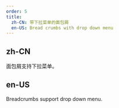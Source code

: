 ```yaml
---
order: 5
title: 
  zh-CN: 带下拉菜单的面包屑
  en-US: Bread crumbs with drop down menu
---
```


## zh-CN

面包屑支持下拉菜单。

## en-US

Breadcrumbs support drop down menu.

